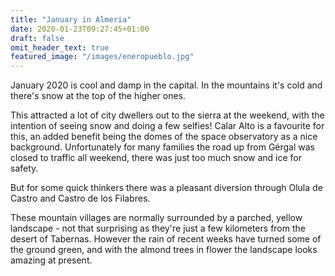 ```yaml
---
title: "January in Almeria"
date: 2020-01-23T09:27:45+01:00
draft: false
omit_header_text: true
featured_image: "/images/eneropueblo.jpg"
---
```


January 2020 is cool and damp in the capital.  In the mountains it's cold and there's snow at the top of the higher ones.

This attracted a lot of city dwellers out to the sierra at the weekend, with the intention of seeing snow and doing a few selfies!  Calar Alto is a favourite for this, an added benefit being the domes of the space observatory as a nice background.  Unfortunately for many families the road up from Gérgal was closed to traffic all weekend, there was just too much snow and ice for safety.

But for some quick thinkers there was a pleasant diversion through Olula de Castro and Castro de los Filabres.  

These mountain villages are normally surrounded by a parched, yellow landscape - not that surprising as they're just a few kilometers from the desert of Tabernas.  However the rain of recent weeks have turned some of the ground green, and with the almond trees in flower the landscape looks amazing at present.

